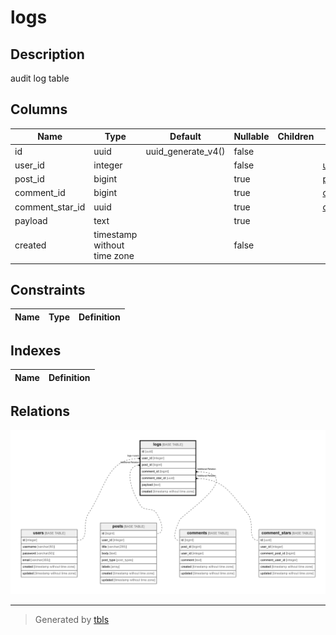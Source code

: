 # logs

## Description

audit log table

## Columns

| Name            | Type                        | Default            | Nullable | Children | Parents                           | Comment |
| --------------- | --------------------------- | ------------------ | -------- | -------- | --------------------------------- | ------- |
| id              | uuid                        | uuid_generate_v4() | false    |          |                                   |         |
| user_id         | integer                     |                    | false    |          | [users](users.md)                 |         |
| post_id         | bigint                      |                    | true     |          | [posts](posts.md)                 |         |
| comment_id      | bigint                      |                    | true     |          | [comments](comments.md)           |         |
| comment_star_id | uuid                        |                    | true     |          | [comment_stars](comment_stars.md) |         |
| payload         | text                        |                    | true     |          |                                   |         |
| created         | timestamp without time zone |                    | false    |          |                                   |         |

## Constraints

| Name | Type | Definition |
| ---- | ---- | ---------- |

## Indexes

| Name | Definition |
| ---- | ---------- |

## Relations

![er](logs.png)

---

> Generated by [tbls](https://github.com/k1LoW/tbls)